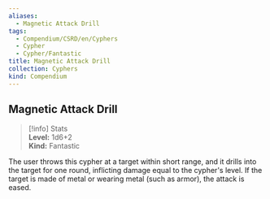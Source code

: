 ```yaml
---
aliases:
  - Magnetic Attack Drill
tags:
  - Compendium/CSRD/en/Cyphers
  - Cypher
  - Cypher/Fantastic
title: Magnetic Attack Drill
collection: Cyphers
kind: Compendium
---
```

## Magnetic Attack Drill  
>[!info] Stats  
> **Level:** 1d6+2  
> **Kind:** Fantastic
  
The user throws this cypher at a target within short range, and it drills into the target for one round, inflicting damage equal to the cypher's level. If the target is made of metal or wearing metal (such as armor), the attack is eased.